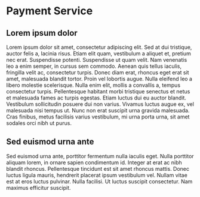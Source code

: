 # Payment Service

## Lorem ipsum dolor
Lorem ipsum dolor sit amet, consectetur adipiscing elit. Sed at dui tristique, auctor felis a, lacinia risus. Etiam elit quam, vestibulum a aliquet et, pretium nec erat. Suspendisse potenti. Suspendisse ut quam velit. Nam venenatis leo a enim semper, in cursus sem commodo. Aenean quis tellus iaculis, fringilla velit ac, consectetur turpis. Donec diam erat, rhoncus eget erat sit amet, malesuada blandit tortor. Proin vel lobortis augue. Nulla eleifend leo a libero molestie scelerisque. Nulla enim elit, mollis a convallis a, tempus consectetur turpis. Pellentesque habitant morbi tristique senectus et netus et malesuada fames ac turpis egestas. Etiam luctus dui eu auctor blandit. Vestibulum sollicitudin posuere dui non varius. Vivamus luctus augue ex, vel malesuada nisi tempus ut. Nunc non erat suscipit urna gravida malesuada. Cras finibus, metus facilisis varius vestibulum, mi urna porta urna, sit amet sodales orci nibh ut purus.

## Sed euismod urna ante
Sed euismod urna ante, porttitor fermentum nulla iaculis eget. Nulla porttitor aliquam lorem, in ornare sapien condimentum id. Integer at erat ac nibh blandit rhoncus. Pellentesque tincidunt est sit amet rhoncus mattis. Donec luctus ligula mauris, hendrerit placerat ipsum vestibulum vel. Nullam vitae est at eros luctus pulvinar. Nulla facilisi. Ut luctus suscipit consectetur. Nam maximus efficitur suscipit.